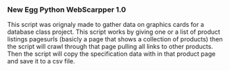 <h3>New Egg Python WebScarpper 1.0</h3>

This script  was orignaly made to gather data on graphics cards for a database class project. This script works by giving one or a list of product listings pagesurls (basicly a page that shows a collection of products) then the script will crawl through that page pulling all links to other products. Then the script will copy the specification data with in that product page and save it to a csv file.  
